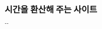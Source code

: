 # 시간을 환산해 주는 사이트

--

<img width = "80%" scr="https://user-images.githubusercontent.com/67817682/176365790-70440a24-37a8-43f0-ba4d-4435692a96d7.gif"/>
